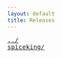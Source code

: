 ```yaml
---
layout: default
title: Releases
---
```

<pre>
<a href="../">../</a>
<a href="spiceking/">spiceking/</a>
</pre>
